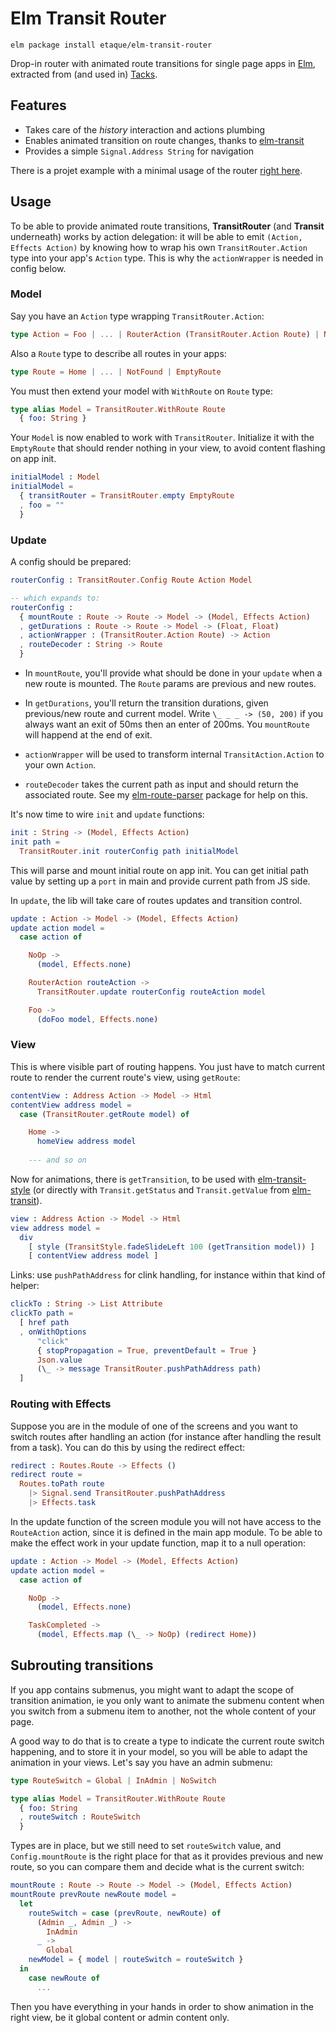 # Elm Transit Router

    elm package install etaque/elm-transit-router

Drop-in router with animated route transitions for single page apps in [Elm](http://elm-lang.org/), extracted from (and used in) [Tacks](https://github.com/etaque/tacks/tree/master/client/src).


## Features

* Takes care of the *history* interaction and actions plumbing
* Enables animated transition on route changes, thanks to [elm-transit](http://package.elm-lang.org/packages/etaque/elm-transit/latest)
* Provides a simple `Signal.Address String` for navigation 

There is a projet example with a minimal usage of the router [right here](./example).


## Usage

To be able to provide animated route transitions, **TransitRouter** (and **Transit** underneath) works by action delegation: it will be able to emit `(Action, Effects Action)` by knowing how to wrap his own `TransitRouter.Action` type into your app's `Action` type. This is why the `actionWrapper` is needed in config below.


### Model

Say you have an `Action` type wrapping `TransitRouter.Action`:

```elm
type Action = Foo | ... | RouterAction (TransitRouter.Action Route) | NoOp
```

Also a `Route` type to describe all routes in your apps:

```elm
type Route = Home | ... | NotFound | EmptyRoute
```

You must then extend your model with `WithRoute` on `Route` type:

```elm
type alias Model = TransitRouter.WithRoute Route 
  { foo: String }
```

Your `Model` is now enabled to work with `TransitRouter`. Initialize it with the `EmptyRoute` that should render nothing in your view, to avoid content flashing on app init.

```elm
initialModel : Model
initialModel =
  { transitRouter = TransitRouter.empty EmptyRoute
  , foo = ""
  }
```


### Update

A config should be prepared:

```elm
routerConfig : TransitRouter.Config Route Action Model

-- which expands to:
routerConfig :
  { mountRoute : Route -> Route -> Model -> (Model, Effects Action)
  , getDurations : Route -> Route -> Model -> (Float, Float)
  , actionWrapper : (TransitRouter.Action Route) -> Action
  , routeDecoder : String -> Route
  }
```

* In `mountRoute`, you'll provide what should be done in your `update` when a new route is mounted. The `Route` params are previous and new routes.

* In `getDurations`, you'll return the transition durations, given previous/new route and current model. Write `\_ _ _ -> (50, 200)` if you always want an exit of 50ms then an enter of 200ms. You `mountRoute` will happend at the end of exit.

* `actionWrapper` will be used to transform internal `TransitAction.Action` to your own `Action`.

* `routeDecoder` takes the current path as input and should return the associated route.
See my [elm-route-parser](http://package.elm-lang.org/packages/etaque/elm-route-parser/latest) package for help on this.


It's now time to wire `init` and `update` functions:

```elm
init : String -> (Model, Effects Action)
init path =
  TransitRouter.init routerConfig path initialModel
```

This will parse and mount initial route on app init. You can get initial path value by setting up a `port` in main and provide current path from JS side.

In `update`, the lib will take care of routes updates and transition control.

```elm
update : Action -> Model -> (Model, Effects Action)
update action model =
  case action of

    NoOp ->
      (model, Effects.none)

    RouterAction routeAction ->
      TransitRouter.update routerConfig routeAction model

    Foo ->
      (doFoo model, Effects.none)
```


### View

This is where visible part of routing happens. You just have to match current route to render the current route's view, using `getRoute`:


```elm
contentView : Address Action -> Model -> Html
contentView address model =
  case (TransitRouter.getRoute model) of

    Home ->
      homeView address model
    
    --- and so on

```

Now for animations, there is `getTransition`, to be used with [elm-transit-style](http://package.elm-lang.org/packages/etaque/elm-transit-style/latest) (or directly with `Transit.getStatus` and `Transit.getValue` from [elm-transit](http://package.elm-lang.org/packages/etaque/elm-transit/latest)).

```elm
view : Address Action -> Model -> Html
view address model =
  div
    [ style (TransitStyle.fadeSlideLeft 100 (getTransition model)) ]
    [ contentView address model ]
```

Links: use `pushPathAddress` for clink handling, for instance within that kind of helper:

```elm
clickTo : String -> List Attribute
clickTo path =
  [ href path
  , onWithOptions
      "click"
      { stopPropagation = True, preventDefault = True }
      Json.value
      (\_ -> message TransitRouter.pushPathAddress path)
  ]
```

### Routing with Effects

Suppose you are in the module of one of the screens and you want to switch routes after handling an action (for instance after handling the result from a task). You can do this by using the redirect effect:

```elm
redirect : Routes.Route -> Effects ()
redirect route =
  Routes.toPath route
    |> Signal.send TransitRouter.pushPathAddress
    |> Effects.task
```

In the update function of the screen module you will not have access to the `RouteAction` action, since it is defined in the main app module. To be able to make the effect work in your update function, map it to a null operation:

```elm
update : Action -> Model -> (Model, Effects Action)
update action model =
  case action of

    NoOp ->
      (model, Effects.none)

    TaskCompleted ->
      (model, Effects.map (\_ -> NoOp) (redirect Home))
```


## Subrouting transitions

If you app contains submenus, you might want to adapt the scope of transition animation, ie you only want to animate the submenu content when you switch from a submenu item to another, not the whole content of your page.

A good way to do that is to create a type to indicate the current route switch happening, and to store it in your model, so you will be able to adapt the animation in your views. Let's say you have an admin submenu:

```elm
type RouteSwitch = Global | InAdmin | NoSwitch

type alias Model = TransitRouter.WithRoute Route 
  { foo: String
  , routeSwitch : RouteSwitch
  }
```

Types are in place, but we still need to set `routeSwitch` value, and `Config.mountRoute` is the right place for that as it provides previous and new route, so you can compare them and decide what is the current switch:

```elm
mountRoute : Route -> Route -> Model -> (Model, Effects Action)
mountRoute prevRoute newRoute model =
  let
    routeSwitch = case (prevRoute, newRoute) of
      (Admin _, Admin _) ->
        InAdmin
      _ ->
        Global
    newModel = { model | routeSwitch = routeSwitch }
  in
    case newRoute of
      ...
```

Then you have everything in your hands in order to show animation in the right view, be it global content or admin content only.
